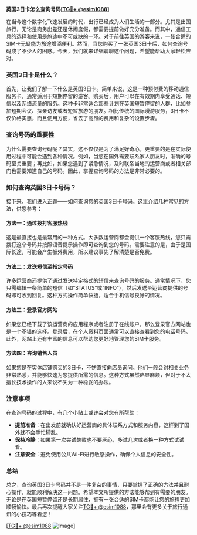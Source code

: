 **英国3日卡怎么查询号码[[TG💪+ @esim1088](https://t.me/s/esim1088)]**

在当今这个数字化飞速发展的时代，出行已经成为人们生活的一部分。尤其是出国旅行，无论是商务出差还是休闲度假，都需要提前做好充分准备。而其中，通信工具的选择和使用是旅途中不可或缺的一环。对于前往英国的游客来说，一张合适的SIM卡无疑能为旅途增添便利。然而，当您购买了一张英国3日卡后，如何查询号码成了不少人的困惑。今天，我们就来详细聊聊这个问题，希望能帮助大家轻松应对。

### 英国3日卡是什么？

首先，让我们了解一下什么是英国3日卡。简单来说，这是一种预付费的移动通信服务卡，通常适用于短期停留的游客。购买后，用户可以在有效期内享受通话、短信以及网络流量的服务。这种卡非常适合那些计划在英国短暂停留的人群，比如参加短期会议、探亲访友或者短暂旅游的朋友。相比传统的国际漫游服务，3日卡不仅价格实惠，而且使用方便，省去了高昂的费用和复杂的设置步骤。

### 查询号码的重要性

为什么需要查询号码呢？其实，这不仅仅是为了满足好奇心，更重要的是在实际使用过程中可能会遇到各种情况。例如，当您在国外需要联系家人朋友时，准确的号码至关重要；再比如，如果您遇到了紧急情况，及时联系当地的运营商或者相关部门也需要知道自己的号码。因此，掌握查询号码的方法是非常必要的。

### 如何查询英国3日卡号码？

接下来，我们进入正题——如何查询您的英国3日卡号码。这里介绍几种常见的方法，供您参考：

#### 方法一：通过拨打客服热线

这是最直接也是最常用的一种方式。大多数运营商都会提供一个客服热线，您只需拨打这个号码并按照语音提示操作即可查询到您的号码。需要注意的是，由于是国际长途，可能会产生额外费用，所以建议事先了解清楚是否免费。

#### 方法二：发送短信至指定号码

许多运营商还提供了通过发送特定格式的短信来查询号码的服务。通常情况下，您只需编辑一条简单的短信（如“STATUS”或“INFO”），然后发送至运营商提供的号码即可收到回复。这种方式操作简单快捷，适合手机信号良好的情况。

#### 方法三：登录官方网站

如果您已经下载了该运营商的应用程序或者注册了在线账户，那么登录官方网站也是一个不错的选择。登录后，在个人资料页面通常可以直接查看到您的电话号码。此外，网站上还有丰富的信息可以帮助您更好地管理您的SIM卡服务。

#### 方法四：咨询销售人员

如果您是在实体店铺购买的3日卡，不妨直接向店员询问。他们一般会对相关业务非常熟悉，并能够快速为您提供所需的信息。这种方式虽然略显麻烦，但对于不太擅长技术操作的人来说不失为一种稳妥的办法。

### 注意事项

在查询号码的过程中，有几个小贴士或许会对您有所帮助：

- **提前准备**：在出发前就确认好运营商的具体联系方式和服务内容，这样到了国外就不会手忙脚乱。
- **保持冷静**：如果第一次尝试失败也不要灰心，多试几次或者换一种方式试试看。
- **注意安全**：避免使用公共Wi-Fi进行敏感操作，确保个人信息的安全性。

### 总结

总之，查询英国3日卡号码并不是一件复杂的事情，只要掌握了正确的方法并且耐心操作，就能顺利解决这一问题。希望本文所提供的方法能够帮到有需要的朋友。无论是在英国短暂停留还是长期居住，拥有一张合适的SIM卡都能让您的旅程更加顺畅愉快。最后再次提醒大家关注[TG💪+ @esim1088](https://t.me/s/esim1088)，那里会有更多关于旅行通讯的小技巧等着您！

[[TG💪+ @esim1088](https://t.me/s/esim1088) ![Image](https://i.postimg.cc/4NQfJmqS/Snipaste-2025-05-13-00-14-12.png)]
